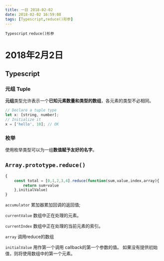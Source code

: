```yaml
---
title: 一日 2018-02-02
date: 2018-02-02 16:59:08
tags: [Typescript,reduce()形参]
---
```

`Typescript` `reduce()形参`
<!--more-->
# 2018年2月2日
## Typescript
### 元组 Tuple
**元组**类型允许表示一个**已知元素数量和类型的数组**，各元素的类型不必相同。
```js
// Declare a tuple type
let x: [string, number];
// Initialize it
x = ['hello', 10]; // OK
```
### 枚举
使用枚举类型可以为一组**数值赋予友好的名字**。

## `Array.prototype.reduce()`
```js
{
    const total = [0,1,2,3,4].reduce(function(sum,value,index,array){
        return sum+value
    },initialValue)
}
```
`accumulator` 累加器累加回调的返回值; 

`currentValue` 数组中正在处理的元素。

`currentIndex` 数组中正在处理的当前元素的索引。

`array` 调用reduce的数组

`initialValue` 用作第一个调用 callback的第一个参数的值。 如果没有提供初始值，则将使用数组中的第一个元素。 
